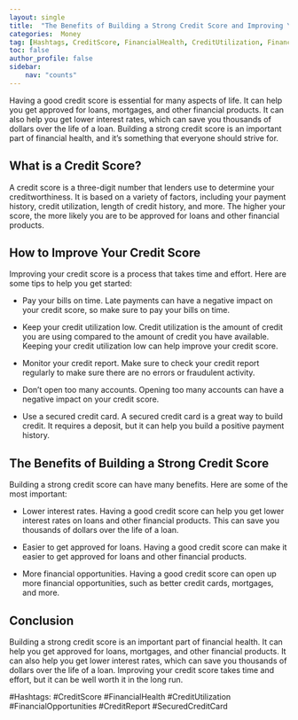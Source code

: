 ```yaml
---
layout: single
title:  "The Benefits of Building a Strong Credit Score and Improving Your Financial Standing"
categories:  Money
tag: [Hashtags, CreditScore, FinancialHealth, CreditUtilization, FinancialOpportunities, CreditReport, SecuredCreditCard, ]
toc: false
author_profile: false
sidebar:
    nav: "counts"
---
```

    
Having a good credit score is essential for many aspects of life. It can help you get approved for loans, mortgages, and other financial products. It can also help you get lower interest rates, which can save you thousands of dollars over the life of a loan. Building a strong credit score is an important part of financial health, and it’s something that everyone should strive for. 

## What is a Credit Score?

A credit score is a three-digit number that lenders use to determine your creditworthiness. It is based on a variety of factors, including your payment history, credit utilization, length of credit history, and more. The higher your score, the more likely you are to be approved for loans and other financial products. 

## How to Improve Your Credit Score

Improving your credit score is a process that takes time and effort. Here are some tips to help you get started: 

* Pay your bills on time. Late payments can have a negative impact on your credit score, so make sure to pay your bills on time. 

* Keep your credit utilization low. Credit utilization is the amount of credit you are using compared to the amount of credit you have available. Keeping your credit utilization low can help improve your credit score. 

* Monitor your credit report. Make sure to check your credit report regularly to make sure there are no errors or fraudulent activity. 

* Don’t open too many accounts. Opening too many accounts can have a negative impact on your credit score. 

* Use a secured credit card. A secured credit card is a great way to build credit. It requires a deposit, but it can help you build a positive payment history. 

## The Benefits of Building a Strong Credit Score

Building a strong credit score can have many benefits. Here are some of the most important: 

* Lower interest rates. Having a good credit score can help you get lower interest rates on loans and other financial products. This can save you thousands of dollars over the life of a loan. 

* Easier to get approved for loans. Having a good credit score can make it easier to get approved for loans and other financial products. 

* More financial opportunities. Having a good credit score can open up more financial opportunities, such as better credit cards, mortgages, and more. 

## Conclusion

Building a strong credit score is an important part of financial health. It can help you get approved for loans, mortgages, and other financial products. It can also help you get lower interest rates, which can save you thousands of dollars over the life of a loan. Improving your credit score takes time and effort, but it can be well worth it in the long run. 

#Hashtags:
#CreditScore #FinancialHealth #CreditUtilization #FinancialOpportunities #CreditReport #SecuredCreditCard